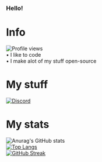 ### Hello!

# Info
![Profile views](https://gpvc.arturio.dev/ThatBadName)\
• I like to code\
• I make alot of my stuff open-source

# My stuff
<a href="https://discord.gg/c4MZpDPvKW" rel="nofollow"><img src="https://camo.githubusercontent.com/3f990cfefb64f13d28397fe586c3aa38a81fde585de479205d63c79363ebe07a/68747470733a2f2f696d672e736869656c64732e696f2f62616467652f446973636f72642d3732383944413f7374796c653d666f722d7468652d6261646765266c6f676f3d646973636f7264266c6f676f436f6c6f723d7768697465" alt="Discord" data-canonical-src="https://img.shields.io/badge/Discord-7289DA?style=for-the-badge&amp;logo=discord&amp;logoColor=white" style="max-width: 100%;"></a>

# My stats
![Anurag's GitHub stats](https://github-readme-stats.vercel.app/api?username=ThatBadName&show_icons=true&theme=vision-friendly-dark&hide_border=false&show_icons=true)\
[![Top Langs](https://github-readme-stats.vercel.app/api/top-langs/?username=ThatBadName&theme=vision-friendly-dark&hide_border=false)](https://github.com/anuraghazra/github-readme-stats)\
[![GitHub Streak](http://github-readme-streak-stats.herokuapp.com?user=ThatBadName&theme=vision-friendly-dark&date_format=j%20M%5B%20Y%5D)](https://git.io/streak-stats)


<!-- <a href="https://discord.gg/cutSU3gXgJ" target="blank"><img align="center" src="https://cdn.jsdelivr.net/npm/simple-icons@3.0.1/icons/discord.svg" alt="" height="30" width="40" /></a>
</p>
 -->
